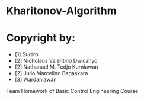 # Kharitonov-Algorithm
# Copyright by:
- [1] Sudiro
- [2] Nicholaus Valentino Dwicahyo
- [2] Nathanael M. Tedjo Kurniawan
- [2] Julio Marcelino Bagaskara
- [3] Wardaniawan

Team Homework of Basic Control Engineering Course
